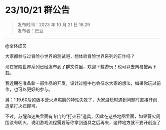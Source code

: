 # 23/10/21 群公告

> 发布时间：2023 年 10 月 21 日 16:29  
  发布者：巴豆

---

@全体成员 

大家都参与过冒险小世界的测试吧，想体验冒险世界系列的正作吗？

现在冒险世界系列已经发布到了群文件里，欢迎下载游玩！也可以去网易搜索下载。

我近期在准备新一部作品的开发，设计过程中也会征求大家的想法，如果你玩过前作，也可以更好的参与。

另：1.19.60后的版本营火点燃箭的特性失效了，大家游玩时遇到问题时直接开创造拿打火石即可。

不过，苏醒和迷失里面有专门的“打火石”道具，因此在这些地图里面，如果营火周围没有明火，说明游戏流程需要等你拿到道具之后再来，这种地方就不要开创造了
